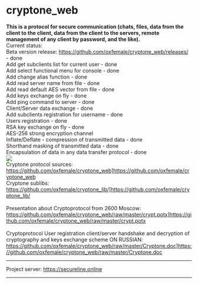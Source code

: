 # cryptone_web <br>
<b>This is a protocol for secure communication (chats, files, data from the client to the client, data from the client to the servers, remote management of any client by password, and the like).</b><br>
Current status: <br>
Beta version release: <a href="https://github.com/oxfemale/cryptone_web/releases/">https://github.com/oxfemale/cryptone_web/releases/</a> - done <br>
Add get subclients list for current user - done <br>
Add select functional menu for console - done <br>
Add change alias function - done <br>
Add read server name from file - done <br>
Add read default AES vector from file - done <br>
Add keys exchange on fly - done <br>
Add ping command to server - done  <br>
Client/Server data exchange - done <br>
Add subclients registration for username - done <br>
Users registration - done <br>
RSA key exchange on fly - done <br>
AES-256 strong encryption channel <br>
Inflate/Deflate - compression of transmitted data - done <br>
Shorthand masking of transmitted data - done <br>
Encapsulation of data in any data transfer protocol - done <br>
<img src="http://kitsune.online/img/studiocpp.PNG" align="top"> <br>
Cryptone protocol sources: <a href="https://github.com/oxfemale/cryptone_web]https://github.com/oxfemale/cryptone_web">https://github.com/oxfemale/cryptone_web]https://github.com/oxfemale/cryptone_web</a> <br>
Cryptone sublibs: <a href="https://github.com/oxfemale/cryptone_lib/]https://github.com/oxfemale/cryptone_lib/">https://github.com/oxfemale/cryptone_lib/]https://github.com/oxfemale/cryptone_lib/</a> <br>
 <br>
Presentation about Cryptoprotocol from 2600 Moscow: <a href="https://github.com/oxfemale/cryptone_web/raw/master/crypt.potx]https://github.com/oxfemale/cryptone_web/raw/master/crypt.potx">https://github.com/oxfemale/cryptone_web/raw/master/crypt.potx]https://github.com/oxfemale/cryptone_web/raw/master/crypt.potx</a> <br>
 <br>
Cryptoprotocol User registration client/server handshake and decryption of cryptography and keys exchange scheme
ON RUSSIAN: <a href="https://github.com/oxfemale/cryptone_web/raw/master/Cryptone.doc]https://github.com/oxfemale/cryptone_web/raw/master/Cryptone.doc">https://github.com/oxfemale/cryptone_web/raw/master/Cryptone.doc]https://github.com/oxfemale/cryptone_web/raw/master/Cryptone.doc</a> <br>
<hr>
Project server: <a href="https://secureline.online/">https://secureline.online</a><br>
<hr>
 
